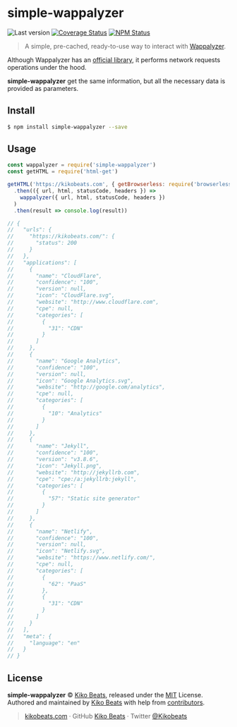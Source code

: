 # simple-wappalyzer

![Last version](https://img.shields.io/github/tag/Kikobeats/simple-wappalyzer.svg?style=flat-square)
[![Coverage Status](https://img.shields.io/coveralls/Kikobeats/simple-wappalyzer.svg?style=flat-square)](https://coveralls.io/github/Kikobeats/simple-wappalyzer)
[![NPM Status](https://img.shields.io/npm/dm/simple-wappalyzer.svg?style=flat-square)](https://www.npmjs.org/package/simple-wappalyzer)

> A simple, pre-cached, ready-to-use way to interact with [Wappalyzer](https://www.wappalyzer.com).

Although Wappalyzer has an [official library](https://github.com/AliasIO/wappalyzer), it performs network requests operations under the hood.

**simple-wappalyzer** get the same information, but all the necessary data is provided as parameters.

## Install

```bash
$ npm install simple-wappalyzer --save
```

## Usage

```js
const wappalyzer = require('simple-wappalyzer')
const getHTML = require('html-get')

getHTML('https://kikobeats.com', { getBrowserless: require('browserless') })
  .then(({ url, html, statusCode, headers }) =>
    wappalyzer({ url, html, statusCode, headers })
  )
  .then(result => console.log(result))

// {
//   "urls": {
//     "https://kikobeats.com/": {
//       "status": 200
//     }
//   },
//   "applications": [
//     {
//       "name": "CloudFlare",
//       "confidence": "100",
//       "version": null,
//       "icon": "CloudFlare.svg",
//       "website": "http://www.cloudflare.com",
//       "cpe": null,
//       "categories": [
//         {
//           "31": "CDN"
//         }
//       ]
//     },
//     {
//       "name": "Google Analytics",
//       "confidence": "100",
//       "version": null,
//       "icon": "Google Analytics.svg",
//       "website": "http://google.com/analytics",
//       "cpe": null,
//       "categories": [
//         {
//           "10": "Analytics"
//         }
//       ]
//     },
//     {
//       "name": "Jekyll",
//       "confidence": "100",
//       "version": "v3.8.6",
//       "icon": "Jekyll.png",
//       "website": "http://jekyllrb.com",
//       "cpe": "cpe:/a:jekyllrb:jekyll",
//       "categories": [
//         {
//           "57": "Static site generator"
//         }
//       ]
//     },
//     {
//       "name": "Netlify",
//       "confidence": "100",
//       "version": null,
//       "icon": "Netlify.svg",
//       "website": "https://www.netlify.com/",
//       "cpe": null,
//       "categories": [
//         {
//           "62": "PaaS"
//         },
//         {
//           "31": "CDN"
//         }
//       ]
//     }
//   ],
//   "meta": {
//     "language": "en"
//   }
// }
```

## License

**simple-wappalyzer** © [Kiko Beats](https://kikobeats.com), released under the [MIT](https://github.com/Kikobeats/simple-wappalyzer/blob/master/LICENSE.md) License.<br>
Authored and maintained by [Kiko Beats](https://kikobeats.com) with help from [contributors](https://github.com/Kikobeats/simple-wappalyzer/contributors).

> [kikobeats.com](https://kikobeats.com) · GitHub [Kiko Beats](https://github.com/Kikobeats) · Twitter [@Kikobeats](https://twitter.com/Kikobeats)

